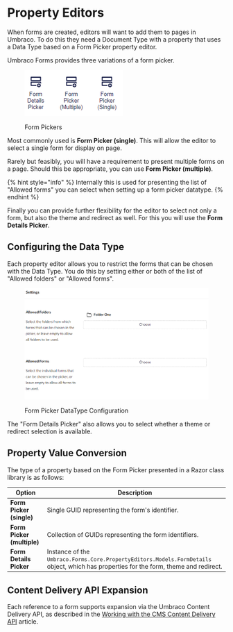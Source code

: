 # Property Editors

When forms are created, editors will want to add them to pages in Umbraco. To do this they need a Document Type with a property that uses a Data Type based on a Form Picker property editor.

Umbraco Forms provides three variations of a form picker.

<figure><img src="images/form-pickers.png" alt=""><figcaption><p>Form Pickers</p></figcaption></figure>

Most commonly used is **Form Picker (single)**. This will allow the editor to select a single form for display on page.

Rarely but feasibly, you will have a requirement to present multiple forms on a page. Should this be appropriate, you can use **Form Picker (multiple)**.

{% hint style="info" %}
Internally this is used for presenting the list of "Allowed forms" you can select when setting up a form picker datatype.
{% endhint %}

Finally you can provide further flexibility for the editor to select not only a form, but also the theme and redirect as well. For this you will use the **Form Details Picker**.

## Configuring the Data Type

Each property editor allows you to restrict the forms that can be chosen with the Data Type. You do this by setting either or both of the list of "Allowed folders" or "Allowed forms".

<figure><img src="images/form-picker-config.png" alt=""><figcaption><p>Form Picker DataType Configuration</p></figcaption></figure>

The "Form Details Picker" also allows you to select whether a theme or redirect selection is available.

## Property Value Conversion

The type of a property based on the Form Picker presented in a Razor class library is as follows:

| Option                           | Description                                                                                                                                                                                                     |
| -------------------------------- | --------------------------------------------------------------------------------------------------------------------------------------- |
| **Form Picker (single)**         | Single GUID representing the form's identifier.                                                                                         |
| **Form Picker (multiple)**       | Collection of GUIDs representing the form identifiers.                                                                                  |
| **Form Details Picker**          | Instance of the `Umbraco.Forms.Core.PropertyEditors.Models.FormDetails` object, which has properties for the form, theme and redirect.  |

## Content Delivery API Expansion

Each reference to a form supports expansion via the Umbraco Content Delivery API, as described in the [Working with the CMS Content Delivery API](./ajaxforms.md#working-with-the-cms-content-delivery-api) article.
